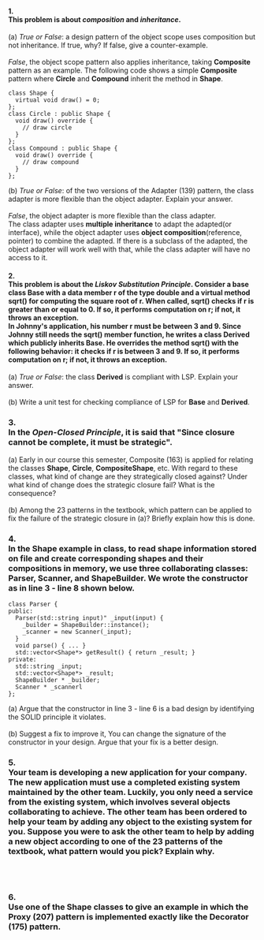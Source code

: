 #### 1. <br> This problem is about *composition* and *inheritance*.
  (a) *True or False*: a design pattern of the object scope uses composition but not inheritance. If true, why? If false, give a counter-example. <br><br>
  *False*, the object scope pattern also applies inheritance, taking **Composite** pattern as an example. The following code shows a 
  simple **Composite** pattern where **Circle** and **Compound** inherit the method in **Shape**. <br>
  ```
  class Shape {
    virtual void draw() = 0;
  };
  class Circle : public Shape {
    void draw() override {
      // draw circle
    }
  };
  class Compound : public Shape {
    void draw() override {
      // draw compound
    }
  };
  ```
  (b) *True or False*: of the two versions of  the Adapter (139) pattern, the class adapter is more flexible than the object adapter. Explain your answer. <br><br>
  *False*, the object adapter is more flexible than the class adapter. <br> 
  The class adapter uses **multiple inheritance** to adapt the adapted(or interface), while the object adapter uses **object composition**(reference, 
  pointer) to combine the adapted. If there is a subclass of the adapted, the object adapter will work well with that, while the class adapter will have no access to it. 
  
#### 2. <br> This problem is about the *Liskov Substitution Principle*. Consider a base class **Base** with a data member **r** of the type **double** and a virtual method **sqrt()** for computing the square root of **r**. When called, **sqrt()** checks if **r** is greater than or equal to 0. If so, it performs computation on **r**; if not, it throws an exception. <br> In Johnny's application, his number **r** must be between 3 and 9. Since Johnny still needs the **sqrt()** member function, he writes a class **Derived** which publicly inherits **Base**. He overrides the method **sqrt()** with the following behavior: it checks if **r** is between 3 and 9. If so, it performs computation on **r**; if not, it throws an exception.
  (a) *True or False*: the class **Derived** is compliant with LSP. Explain your answer. <br><br>
  (b) Write a unit test for checking compliance of LSP for **Base** and **Derived**.

### 3. <br> In the *Open-Closed Principle*, it is said that "Since closure cannot be complete, it must be strategic".
  (a) Early in our course this semester, Composite (163) is applied for relating the classes **Shape**, **Circle**, **CompositeShape**, etc. With regard to these classes, what kind of change are they strategically closed against? Under what kind of change does the strategic closure fail? What is the consequence? <br><br>
  (b) Among the 23 patterns in the textbook, which pattern can be applied to fix the failure of the strategic closure in (a)? Briefly explain how this is done.

### 4. <br> In the **Shape** example in class, to read shape information stored on file and create corresponding shapes and their compositions in memory, we use three collaborating classes: **Parser**, **Scanner**, and **ShapeBuilder**. We wrote the constructor as in line 3 - line 8 shown below.
```
class Parser {
public:
  Parser(std::string input)" _input(input) {
    _builder = ShapeBuilder::instance();
    _scanner = new Scanner(_input);
  }
  void parse() { ... }
  std::vector<Shape*> getResult() { return _result; }
private:
  std::string _input;
  std::vector<Shape*> _result;
  ShapeBuilder * _builder;
  Scanner * _scannerl
};
```
  (a) Argue that the constructor in line 3 - line 6 is a bad design by identifying the SOLID principle it violates. <br><br>
  (b) Suggest a fix to improve it, You can change the signature of the constructor in your design. Argue that your fix is a better design.

### 5. <br> Your team is developing a new application for your company. The new application must use a completed existing system maintained by the other team. Luckily, you only need a service from the existing system, which involves several objects collaborating to achieve. The other team has been ordered to help your team by adding any object to the existing system for you. Suppose you were to ask the other team to help by adding a new object according to one of the 23 patterns of the textbook, what pattern would you pick? Explain why.
  <br><br>

### 6. <br> Use one of the **Shape** classes to give an example in which the Proxy (207) pattern is implemented exactly like the Decorator (175) pattern.
  <br><br>
